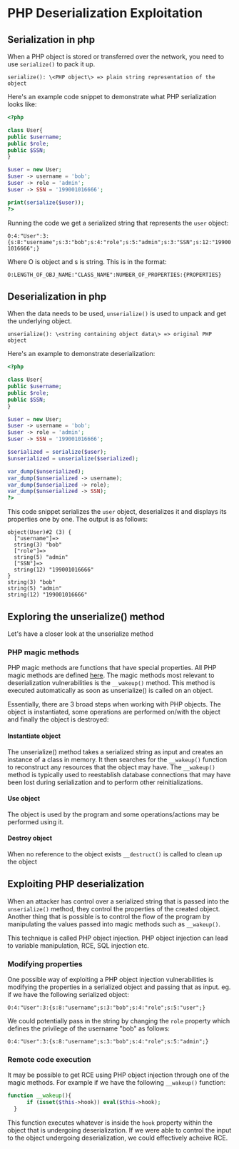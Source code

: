 # PHP Deserialization Exploitation

## Serialization in php

When a PHP object is stored or transferred over the network, you need to use ```serialize()``` to pack it up.

```serialize(): \<PHP object\> => plain string representation of the object```

Here's an example code snippet to demonstrate what PHP serialization looks like:

```php
<?php

class User{
public $username;
public $role;
public $SSN;
}

$user = new User;
$user -> username = 'bob';
$user -> role = 'admin';
$user -> SSN = '199001016666';

print(serialize($user));
?>
```

Running the code we get a serialized string that represents the ```user``` object:

```O:4:"User":3:{s:8:"username";s:3:"bob";s:4:"role";s:5:"admin";s:3:"SSN";s:12:"199001016666";}```

Where O is object and s is string. This is in the format:

```O:LENGTH_OF_OBJ_NAME:"CLASS_NAME":NUMBER_OF_PROPERTIES:{PROPERTIES}```

## Deserialization in php

When the data needs to be used, ```unserialize()``` is used to unpack and get the underlying object.

```unserialize(): \<string containing object data\> => original PHP object```

Here's an example to demonstrate deserialization:

```php
<?php

class User{
public $username;
public $role;
public $SSN;
}

$user = new User;
$user -> username = 'bob';
$user -> role = 'admin';
$user -> SSN = '199001016666';

$serialized = serialize($user);
$unserialized = unserialize($serialized);

var_dump($unserialized);
var_dump($unserialized -> username);
var_dump($unserialized -> role);
var_dump($unserialized -> SSN);
?>
```

This code snippet serializes the ```user``` object, deserializes it and displays its properties one by one. The output is as follows:

```console
object(User)#2 (3) {
  ["username"]=>
  string(3) "bob"
  ["role"]=>
  string(5) "admin"
  ["SSN"]=>
  string(12) "199001016666"
}
string(3) "bob"
string(5) "admin"
string(12) "199001016666"
```

## Exploring the unserialize() method

Let's have a closer look at the unserialize method

### PHP magic methods

PHP magic methods are functions that have special properties. All PHP magic methods are defined [here](https://www.php.net/manual/en/language.oop5.magic.php). The magic methods most relevant to deserialization vulnerabilities is the ```__wakeup()``` method. This method is executed automatically as soon as unserialize() is called on an object.

Essentially, there are 3 broad steps when working with PHP objects. The object is instantiated, some operations are performed on/with the object and finally the object is destroyed:

#### Instantiate object

The unserialize() method takes a serialized string as input and creates an instance of a class in memory. It then searches for the ```__wakeup()``` function to reconstruct any resources that the object may have. The ```__wakeup()``` method is typically used to reestablish database connections that may have been lost during serialization and to perform other reinitializations.

#### Use object

The object is used by the program and some operations/actions may be performed using it.

#### Destroy object

When no reference to the object exists ```__destruct()``` is called to clean up the object

## Exploiting PHP deserialization

When an attacker has control over a serialized string that is passed into the ```unserialize()``` method, they control the properties of the created object. Another thing that is possible is to control the flow of the program by manipulating the values passed into magic methods such as ```__wakeup()```.

This technique is called PHP object injection. PHP object injection can lead to variable manipulation, RCE, SQL injection etc.

### Modifying properties

One possible way of exploiting a PHP object injection vulnerabilities is modifying the properties in a serialized object and passing that as input. eg. if we have the following serialized object:

```O:4:"User":3:{s:8:"username";s:3:"bob";s:4:"role";s:5:"user";}```

We could potentially pass in the string by changing the ```role``` property which defines the privilege of the username "bob" as follows:

```O:4:"User":3:{s:8:"username";s:3:"bob";s:4:"role";s:5:"admin";}```

### Remote code execution

It may be possible to get RCE using PHP object injection through one of the magic methods. For example if we have the following ```__wakeup()``` function:

```php
function __wakeup(){
      if (isset($this->hook)) eval($this->hook);
  }
```

This function executes whatever is inside the ```hook``` property within the object that is undergoing deserialization. If we were able to control the input to the object undergoing deserialization, we could effectively acheive RCE.
